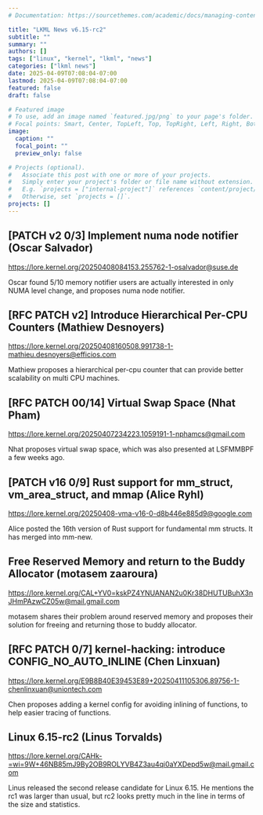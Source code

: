 ```yaml
---
# Documentation: https://sourcethemes.com/academic/docs/managing-content/

title: "LKML News v6.15-rc2"
subtitle: ""
summary: ""
authors: []
tags: ["linux", "kernel", "lkml", "news"]
categories: ["lkml news"]
date: 2025-04-09T07:08:04-07:00
lastmod: 2025-04-09T07:08:04-07:00
featured: false
draft: false

# Featured image
# To use, add an image named `featured.jpg/png` to your page's folder.
# Focal points: Smart, Center, TopLeft, Top, TopRight, Left, Right, BottomLeft, Bottom, BottomRight.
image:
  caption: ""
  focal_point: ""
  preview_only: false

# Projects (optional).
#   Associate this post with one or more of your projects.
#   Simply enter your project's folder or file name without extension.
#   E.g. `projects = ["internal-project"]` references `content/project/deep-learning/index.md`.
#   Otherwise, set `projects = []`.
projects: []
---
```


[PATCH v2 0/3] Implement numa node notifier (Oscar Salvador)
------------------------------------------------------------

https://lore.kernel.org/20250408084153.255762-1-osalvador@suse.de

Oscar found 5/10 memory notifier users are actually interested in only NUMA
level change, and proposes numa node notifier.


[RFC PATCH v2] Introduce Hierarchical Per-CPU Counters (Mathiew Desnoyers)
--------------------------------------------------------------------------

https://lore.kernel.org/20250408160508.991738-1-mathieu.desnoyers@efficios.com

Mathiew proposes a hierarchical per-cpu counter that can provide better
scalability on multi CPU machines.


[RFC PATCH 00/14] Virtual Swap Space (Nhat Pham)
------------------------------------------------

https://lore.kernel.org/20250407234223.1059191-1-nphamcs@gmail.com

Nhat proposes virtual swap space, which was also presented at LSFMMBPF a few weeks ago.


[PATCH v16 0/9] Rust support for mm_struct, vm_area_struct, and mmap (Alice Ryhl)
---------------------------------------------------------------------------------

https://lore.kernel.org/20250408-vma-v16-0-d8b446e885d9@google.com

Alice posted the 16th version of Rust support for fundamental mm structs.  It
has merged into mm-new.


 Free Reserved Memory and return to the Buddy Allocator (motasem zaaroura)
--------------------------------------------------------------------------

https://lore.kernel.org/CAL+YV0=kskPZ4YNUANAN2u0Kr38DHUTUBuhX3nJHmPAzwCZ05w@mail.gmail.com

motasem shares their problem around reserved memory and proposes their solution
for freeing and returning those to buddy allocator.


[RFC PATCH 0/7] kernel-hacking: introduce CONFIG_NO_AUTO_INLINE (Chen Linxuan)
------------------------------------------------------------------------------

https://lore.kernel.org/E9B8B40E39453E89+20250411105306.89756-1-chenlinxuan@uniontech.com

Chen proposes adding a kernel config for avoiding inlining of functions, to
help easier tracing of functions.


Linux 6.15-rc2 (Linus Torvalds)
-------------------------------

https://lore.kernel.org/CAHk-=wi=9W+46NB85mJ9By2OB9ROLYVB4Z3au4qi0aYXDepd5w@mail.gmail.com

Linus released the second release candidate for Linux 6.15.  He mentions the
rc1 was larger than usual, but rc2 looks pretty much in the line in terms of
the size and statistics.

